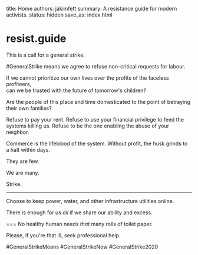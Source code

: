 title: Home
authors: jakimfett
summary: A resistance guide for modern activists.
status: hidden
save_as: index.html

# resist.guide
This is a call for a general strike.

#GeneralStrike means we agree to refuse non-critical requests for labour.

If we cannot prioritize our own lives over the profits of the faceless profiteers,  
can we be trusted with the future of tomorrow's children?

Are the people of this place and time domesticated to the point of betraying their own families?

Refuse to pay your rent.
Refuse to use your financial privilege to feed the systems killing us.
Refuse to be the one enabling the abuse of your neighbor.

Commerce is the lifeblood of the system.
Without profit, the husk grinds to a halt within days.

They are few.

We are many.

Strike.

---

Choose to keep power, water, and other infrastructure utilities online.

There is enough for us *all* if we share our ability and excess.

===
No  healthy human needs *that* many rolls of toilet paper.

Please, if you're that ill,
seek professional help.

#GeneralStrikeMeans
#GeneralStrikeNow
#GeneralStrike2020
